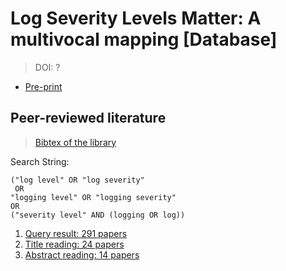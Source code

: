 # Log Severity Levels Matter: A multivocal mapping  \[Database\]
> DOI: ?

* [Pre-print](?)


## Peer-reviewed literature
> [Bibtex of the library](all-papers-final.bib)

Search String:
```
("log level" OR "log severity" 
 OR 
"logging level" OR "logging severity"
OR 
("severity level" AND (logging OR log))
 ```

1. [Query result: 291 papers](peer-reviewed-literature/step1-studies-query.csv)
2. [Title reading: 24 papers](peer-reviewed-literature/step2-studies-title-reading.csv)
3. [Abstract reading: 14 papers](peer-reviewed-literature/step3-studies-abstract-reading.csv)
